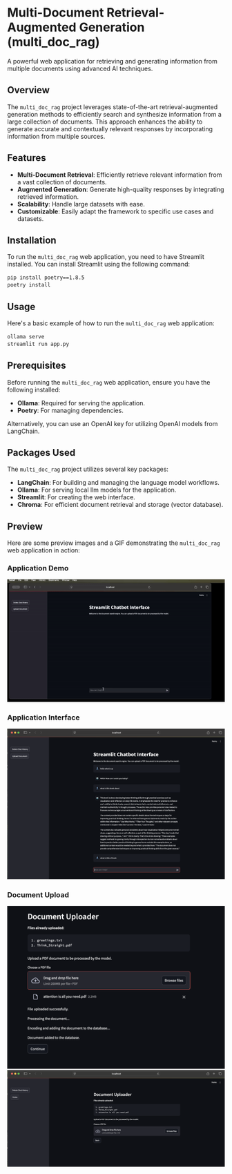 # Multi-Document Retrieval-Augmented Generation (multi_doc_rag)

A powerful web application for retrieving and generating information from multiple documents using advanced AI techniques.

## Overview

The `multi_doc_rag` project leverages state-of-the-art retrieval-augmented generation methods to efficiently search and synthesize information from a large collection of documents. This approach enhances the ability to generate accurate and contextually relevant responses by incorporating information from multiple sources.

## Features

- **Multi-Document Retrieval**: Efficiently retrieve relevant information from a vast collection of documents.
- **Augmented Generation**: Generate high-quality responses by integrating retrieved information.
- **Scalability**: Handle large datasets with ease.
- **Customizable**: Easily adapt the framework to specific use cases and datasets.

## Installation

To run the `multi_doc_rag` web application, you need to have Streamlit installed. You can install Streamlit using the following command:

```bash
pip install poetry==1.8.5
poetry install
```


## Usage

Here's a basic example of how to run the `multi_doc_rag` web application:

```bash
ollama serve
streamlit run app.py
```
## Prerequisites

Before running the `multi_doc_rag` web application, ensure you have the following installed:

- **Ollama**: Required for serving the application.
- **Poetry**: For managing dependencies.

Alternatively, you can use an OpenAI key for utilizing OpenAI models from LangChain.

## Packages Used

The `multi_doc_rag` project utilizes several key packages:

- **LangChain**: For building and managing the language model workflows.
- **Ollama**: For serving local llm models for the application.
- **Streamlit**: For creating the web interface.
- **Chroma**: For efficient document retrieval and storage (vector database).


## Preview

Here are some preview images and a GIF demonstrating the `multi_doc_rag` web application in action:
### Application Demo

![Application Demo](resources/preview_demo.gif)

### Application Interface

![Application Interface](resources/preview-4.png)

### Document Upload

![Document Upload screen](resources/preview-2.png)
![Document Upload screen 2](resources/preview-3.png)
